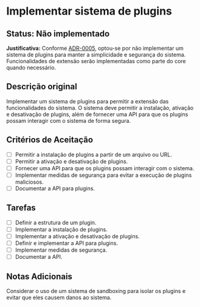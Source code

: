 # Implementar sistema de plugins

## Status: Não implementado

**Justificativa:** 
Conforme [ADR-0005](/docs/adr/ADR-0005-Nao-utilizar-sistema-de-plugins.md), optou-se por não implementar um sistema de plugins para manter a simplicidade e segurança do sistema. Funcionalidades de extensão serão implementadas como parte do core quando necessário.

## Descrição original

Implementar um sistema de plugins para permitir a extensão das funcionalidades do sistema. O sistema deve permitir a instalação, ativação e desativação de plugins, além de fornecer uma API para que os plugins possam interagir com o sistema de forma segura.

## Critérios de Aceitação

- [ ] Permitir a instalação de plugins a partir de um arquivo ou URL.
- [ ] Permitir a ativação e desativação de plugins.
- [ ] Fornecer uma API para que os plugins possam interagir com o sistema.
- [ ] Implementar medidas de segurança para evitar a execução de plugins maliciosos.
- [ ] Documentar a API para plugins.

## Tarefas

- [ ] Definir a estrutura de um plugin.
- [ ] Implementar a instalação de plugins.
- [ ] Implementar a ativação e desativação de plugins.
- [ ] Definir e implementar a API para plugins.
- [ ] Implementar medidas de segurança.
- [ ] Documentar a API.

## Notas Adicionais

Considerar o uso de um sistema de sandboxing para isolar os plugins e evitar que eles causem danos ao sistema.
